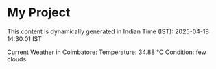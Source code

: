 # My Project

This content is dynamically generated in Indian Time (IST): 2025-04-18 14:30:01 IST


Current Weather in Coimbatore:
Temperature: 34.88 °C
Condition: few clouds
